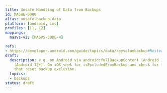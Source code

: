 ```yaml
---
title: Unsafe Handling of Data from Backups
id: MASWE-0080
alias: unsafe-backup-data
platform: [android, ios]
profiles: [L1, L2]
mappings:
  masvs-v2: [MASVS-CODE-4]

refs:
- https://developer.android.com/guide/topics/data/keyvaluebackup#RestoreVersion
draft:
  description: e.g. on Android via android:fullBackupContent (Android 11-) or android:dataExtractionRules
    (Android 12+). On iOS seek for isExcludedFromBackup and check for file operations
    that reset backup exclusion.
  topics:
  - backups
status: draft
---
```


